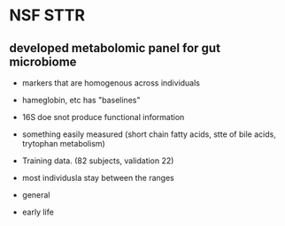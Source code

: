 # NSF STTR

## developed metabolomic panel for gut microbiome

+ markers that are homogenous across individuals
+ hameglobin, etc has "baselines"

+ 16S doe snot produce functional information
+ something easily measured (short chain fatty acids, stte of bile acids, trytophan metabolism)
+ Training data. (82 subjects, validation 22)
+ most individusla stay between the ranges




+ general
+ early life
